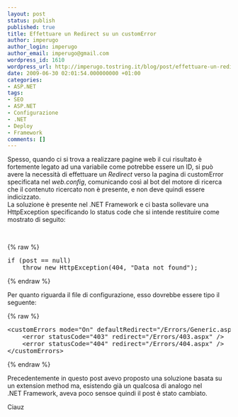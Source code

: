 ```yaml
---
layout: post
status: publish
published: true
title: Effettuare un Redirect su un customError
author: imperugo
author_login: imperugo
author_email: imperugo@gmail.com
wordpress_id: 1610
wordpress_url: http://imperugo.tostring.it/blog/post/effettuare-un-redirect-su-un-customerror/
date: 2009-06-30 02:01:54.000000000 +01:00
categories:
- ASP.NET
tags:
- SEO
- ASP.NET
- Configurazione
- .NET
- Deploy
- Framework
comments: []
---
```

<p>Spesso, quando ci si trova a realizzare pagine web il cui risultato &egrave; fortemente legato ad una variabile come potrebbe essere un ID, si pu&ograve; avere la necessit&agrave; di effettuare un <em>Redirect</em> verso la pagina di customError specificata nel <em>web.config</em>, comunicando cos&igrave; al bot del motore di ricerca che il contenuto ricercato non &egrave; presente, e non deve quindi essere indicizzato.<br />
La soluzione &egrave; presente nel .NET&nbsp;Framework e ci basta sollevare una HttpException specificando lo status code che si intende restituire come mostrato di seguito:</p>
<p>&nbsp;</p>
{% raw %}<pre class="brush: csharp; ruler: true;">
if (post == null)
    throw new HttpException(404, &quot;Data not found&quot;);</pre>{% endraw %}
<p>Per quanto riguarda il file di configurazione, esso dovrebbe essere tipo il seguente:</p>
{% raw %}<pre class="brush: xml; ruler: true;">
&lt;customErrors mode=&quot;On&quot; defaultRedirect=&quot;/Errors/Generic.aspx&quot;&gt;
    &lt;error statusCode=&quot;403&quot; redirect=&quot;/Errors/403.aspx&quot; /&gt;
    &lt;error statusCode=&quot;404&quot; redirect=&quot;/Errors/404.aspx&quot; /&gt;
&lt;/customErrors&gt;</pre>{% endraw %}
<p>Precedentemente in questo post avevo proposto una soluzione basata su un extension method ma, esistendo gi&agrave; un qualcosa di analogo nel .NET&nbsp;Framework, aveva poco sensoe quindi il post &egrave; stato cambiato.</p>
<p>Ciauz</p>
